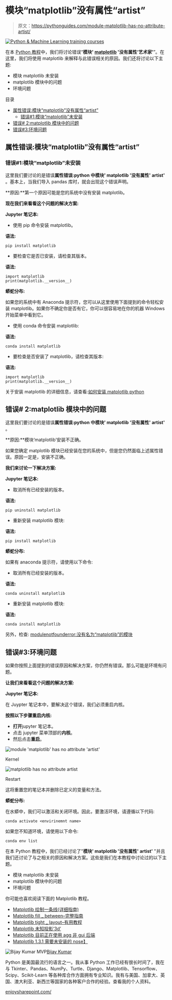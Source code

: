 # 模块“matplotlib”没有属性“artist”

> 原文：<https://pythonguides.com/module-matplotlib-has-no-attribute-artist/>

[![Python & Machine Learning training courses](img/49ec9c6da89a04c9f45bab643f8c765c.png)](https://sharepointsky.teachable.com/p/python-and-machine-learning-training-course)

在本 [Python 教程](https://pythonguides.com/learn-python/)中，我们将讨论错误“**模块' [matplotlib](https://pythonguides.com/what-is-matplotlib/) '没有属性‘艺术家'**”。在这里，我们将使用 matplotlib 来解释与此错误相关的原因。我们还将讨论以下主题:

*   模块 matplotlib 未安装
*   matplotlib 模块中的问题
*   环境问题

目录

[](#)

*   [属性错误:模块“matplotlib”没有属性“artist”](#AttributeError_module_matplotlib_has_no_attribute_artist "AttributeError: module ‘matplotlib’ has no attribute ‘artist’")
    *   [错误#1:模块“matplotlib”未安装](#Error1_module_matplotlib_not_installed "Error#1: module ‘matplotlib’ not installed ")
*   [错误# 2:matplotlib 模块中的问题](#Error2_Issue_in_matplotlib_module "Error#2: Issue in matplotlib module")
*   [错误#3:环境问题](#Error3_environemt_issue "Error#3: environemt issue")

## 属性错误:模块“matplotlib”没有属性“artist”

### 错误#1:模块“matplotlib”未安装

这里我们要讨论的是错误**属性错误:python 中模块' matplotlib '没有属性' artist'** 。基本上，当我们导入 pandas 库时，就会出现这个错误声明。

**原因:**第一个原因可能是您的系统中没有安装 matplotlib。

**现在我们来看看这个问题的解决方案:**

**Jupyter 笔记本:**

*   使用 pip 命令安装 matplotlib。

**语法:**

```
pip install matplotlib
```

*   要检查它是否已安装，请检查其版本。

**语法:**

```
import matplotlib
print(matplotlib.__version__)
```

**蟒蛇分布:**

如果您的系统中有 Anaconda 提示符，您可以从这里使用下面提到的命令轻松安装 matplotlib。如果你不确定你是否有它，你可以很容易地在你的机器 Windows 开始菜单中看到它。

*   使用 conda 命令安装 matplotlib:

**语法:**

```
conda install matplotlib
```

*   要检查是否安装了 matplotlib，请检查其版本:

**语法:**

```
import matplotlib
print(matplotlib.__version__)
```

关于安装 matplotlib 的详细信息，请查看:[如何安装 matplotlib python](https://pythonguides.com/how-to-install-matplotlib-python/)

## 错误# 2:matplotlib 模块中的问题

这里我们要讨论的是错误**属性错误:python 中模块' matplotlib '没有属性' artist'** 。

**原因:**模块‘matplotlib’安装不正确。

如果您确定 matplotlib 模块已经安装在您的系统中，但是您仍然面临上述属性错误。原因一定是，安装不正确。

**我们来讨论一下解决方案:**

**Jupyter 笔记本:**

*   取消所有已经安装的版本。

**语法:**

```
pip uninstall matplotlib
```

*   重新安装 matplotlib 模块:

**语法:**

```
pip install matplotlib
```

**蟒蛇分布:**

如果有 anaconda 提示符，请使用以下命令:

*   取消所有已经安装的版本。

**语法:**

```
conda uninstall matplotlib
```

*   重新安装 matplotlib 模块:

**语法:**

```
conda install matplotlib
```

另外，检查: [modulenotfounderror:没有名为“matplotlib”的模块](https://pythonguides.com/no-module-named-matplotlib/)

## 错误#3:环境问题

如果你按照上面提到的错误原因和解决方案，你仍然有错误。那么可能是环境有问题。

**让我们来看看这个问题的解决方案:**

**Jupyter 笔记本:**

在 Juypter 笔记本中，要解决这个错误，我们必须重启内核。

**按照以下步骤重启内核:**

*   **打开**jupyter 笔记本。
*   点击 jupyter 菜单顶部的**内核**。
*   然后点击**重启**。

![module 'matplotlib' has no attribute 'artist'](img/0e6123c036ab94390cae7afd29ce5537.png "module matplotlib has no attribute artist")

Kernel

![matplotlib has no attribute artist](img/362c90d3632b6b3ece34368ed8d01352.png "matplotlib has no attribute artist")

Restart

这将重置您的笔记本并删除已定义的变量和方法。

**蟒蛇分布:**

在水蟒中，我们可以激活和关闭环境。因此，要激活环境，请遵循以下代码:

```
conda activate <envirinemnt name>
```

如果您不知道环境，请使用以下命令:

```
conda env list
```

在本 Python 教程中，我们已经讨论了"**模块' matplotlib '没有属性' artist'** "并且我们还讨论了与之相关的原因和解决方案。这些是我们在本教程中讨论过的以下主题。

*   模块 matplotlib 未安装
*   matplotlib 模块中的问题
*   环境问题

你可能也喜欢阅读下面的 Matplotlib 教程。

*   [Matplotlib 绘制一条线(详细指南)](https://pythonguides.com/matplotlib-plot-a-line/)
*   [Matplotlib fill _ between–完整指南](https://pythonguides.com/matplotlib-fill_between/)
*   [Matplotlib tight _ layout–有用教程](https://pythonguides.com/matplotlib-tight-layout/)
*   [Matplotlib 未知投影‘3d’](https://pythonguides.com/matplotlib-unknown-projection-3d/)
*   [Matplotlib 目前正在使用 agg 非 gui 后端](https://pythonguides.com/matplotlib-is-currently-using-agg-a-non-gui-backend/)
*   [Matplotlib 1.3.1 需要未安装的 nose】](https://pythonguides.com/matplotlib-1-3-1-requires-nose-which-is-not-installed/)

![Bijay Kumar MVP](img/9cb1c9117bcc4bbbaba71db8d37d76ef.png "Bijay Kumar MVP")[Bijay Kumar](https://pythonguides.com/author/fewlines4biju/)

Python 是美国最流行的语言之一。我从事 Python 工作已经有很长时间了，我在与 Tkinter、Pandas、NumPy、Turtle、Django、Matplotlib、Tensorflow、Scipy、Scikit-Learn 等各种库合作方面拥有专业知识。我有与美国、加拿大、英国、澳大利亚、新西兰等国家的各种客户合作的经验。查看我的个人资料。

[enjoysharepoint.com/](https://enjoysharepoint.com/)[](https://www.facebook.com/fewlines4biju "Facebook")[](https://www.linkedin.com/in/fewlines4biju/ "Linkedin")[](https://twitter.com/fewlines4biju "Twitter")